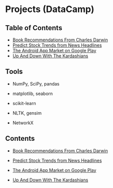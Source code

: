 # Projects (DataCamp)

## Table of Contents
- [Book Recommendations From Charles Darwin](#1)
- [Predict Stock Trends from News Headlines](#4)
- [The Android App Market on Google Play](#3)
- [Up And Down With The Kardashians](#2)

## Tools

- NumPy, SciPy, pandas

- matplotlib, seaborn

- scikit-learn

- NLTK, gensim

- NetworkX

## Contents

<a id='1'></a>
- [Book Recommendations From Charles Darwin](https://github.com/iDataist/Book-Recommendations-From-Charles-Darwin)

<a id='4'></a>
- [Predict Stock Trends from News Headlines](https://github.com/iDataist/Predict-Stock-Trends-from-News-Headlines)

<a id='3'></a>
- [The Android App Market on Google Play](https://github.com/iDataist/The-Android-App-Market-on-Google-Play)

<a id='2'></a>
- [Up And Down With The Kardashians](https://github.com/iDataist/Up-And-Down-With-The-Kardashians)
